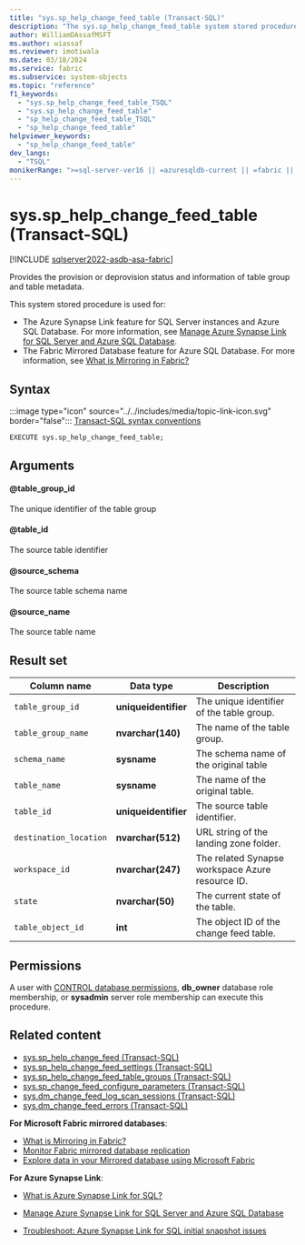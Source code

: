 ```yaml
---
title: "sys.sp_help_change_feed_table (Transact-SQL)"
description: "The sys.sp_help_change_feed_table system stored procedure provides the provision or deprovision flow status of Azure Synapse Link for SQL or Fabric Mirrored Databases."
author: WilliamDAssafMSFT
ms.author: wiassaf
ms.reviewer: imotiwala
ms.date: 03/18/2024
ms.service: fabric
ms.subservice: system-objects
ms.topic: "reference"
f1_keywords:
  - "sys.sp_help_change_feed_table_TSQL"
  - "sys.sp_help_change_feed_table"
  - "sp_help_change_feed_table_TSQL"
  - "sp_help_change_feed_table"
helpviewer_keywords:
  - "sp_help_change_feed_table"
dev_langs:
  - "TSQL"
monikerRange: ">=sql-server-ver16 || =azuresqldb-current || =fabric || =azure-sqldw-latest"
---
```

# sys.sp_help_change_feed_table (Transact-SQL)

[!INCLUDE [sqlserver2022-asdb-asa-fabric](../../includes/applies-to-version/sqlserver2022-asdb-asa-fabric.md)]

Provides the provision or deprovision status and information of table group and table metadata.

This system stored procedure is used for:

- The Azure Synapse Link feature for SQL Server instances and Azure SQL Database. For more information, see [Manage Azure Synapse Link for SQL Server and Azure SQL Database](../../sql-server/synapse-link/synapse-link-sql-server-change-feed-manage.md).
- The Fabric Mirrored Database feature for Azure SQL Database. For more information, see [What is Mirroring in Fabric?](/fabric/database/mirrored-database/overview)

## Syntax

:::image type="icon" source="../../includes/media/topic-link-icon.svg" border="false"::: [Transact-SQL syntax conventions](../../t-sql/language-elements/transact-sql-syntax-conventions-transact-sql.md)

```syntaxsql
EXECUTE sys.sp_help_change_feed_table;
```

## Arguments

#### @table_group_id

The unique identifier of the table group

#### @table_id

The source table identifier

#### @source_schema

The source table schema name

#### @source_name

The source table name

## Result set

| Column name | Data type | Description |
| --- | --- | --- |
| `table_group_id` | **uniqueidentifier** | The unique identifier of the table group. |
| `table_group_name` | **nvarchar(140)** | The name of the table group. |
| `schema_name` | **sysname** | The schema name of the original table |
| `table_name` | **sysname** | The name of the original table. |
| `table_id` | **uniqueidentifier** | The source table identifier. |
| `destination_location` | **nvarchar(512)** | URL string of the landing zone folder. |
| `workspace_id` | **nvarchar(247)** | The related Synapse workspace Azure resource ID. |
| `state` | **nvarchar(50)** | The current state of the table. |
| `table_object_id` | **int** | The object ID of the change feed table. |

## Permissions

A user with [CONTROL database permissions](../security/permissions-database-engine.md), **db_owner** database role membership, or **sysadmin** server role membership can execute this procedure.

## Related content

- [sys.sp_help_change_feed (Transact-SQL)](sp-help-change-feed.md)
- [sys.sp_help_change_feed_settings (Transact-SQL)](sp-help-change-feed-settings.md)
- [sys.sp_help_change_feed_table_groups (Transact-SQL)](sp-help-change-feed-table-groups.md)
- [sys.sp_change_feed_configure_parameters (Transact-SQL)](sp-change-feed-configure-parameters.md)
- [sys.dm_change_feed_log_scan_sessions (Transact-SQL)](../system-dynamic-management-views/sys-dm-change-feed-log-scan-sessions.md)
- [sys.dm_change_feed_errors (Transact-SQL)](../system-dynamic-management-views/sys-dm-change-feed-errors.md)

**For Microsoft Fabric mirrored databases**:

- [What is Mirroring in Fabric?](/fabric/database/mirrored-database/overview)
- [Monitor Fabric mirrored database replication](/fabric/database/mirrored-database/monitor)
- [Explore data in your Mirrored database using Microsoft Fabric](/fabric/database/mirrored-database/explore)

**For Azure Synapse Link**:

- [What is Azure Synapse Link for SQL?](/azure/synapse-analytics/synapse-link/sql-synapse-link-overview)
- [Manage Azure Synapse Link for SQL Server and Azure SQL Database](../../sql-server/synapse-link/synapse-link-sql-server-change-feed-manage.md)

- [Troubleshoot: Azure Synapse Link for SQL initial snapshot issues](/azure/synapse-analytics/synapse-link/troubleshoot/troubleshoot-sql-snapshot-issues)
